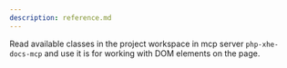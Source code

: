 ```yaml
---
description: reference.md
---
```


Read available classes in the project workspace in mcp server `php-xhe-docs-mcp` and use it is for working with DOM elements on the page.
